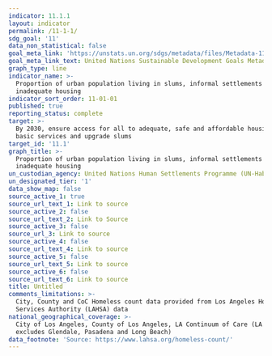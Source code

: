 ```yaml
---
indicator: 11.1.1
layout: indicator
permalink: /11-1-1/
sdg_goal: '11'
data_non_statistical: false
goal_meta_link: 'https://unstats.un.org/sdgs/metadata/files/Metadata-11-01-01.pdf'
goal_meta_link_text: United Nations Sustainable Development Goals Metadata (PDF 93.1 KB)
graph_type: line
indicator_name: >-
  Proportion of urban population living in slums, informal settlements or
  inadequate housing
indicator_sort_order: 11-01-01
published: true
reporting_status: complete
target: >-
  By 2030, ensure access for all to adequate, safe and affordable housing and
  basic services and upgrade slums
target_id: '11.1'
graph_title: >-
  Proportion of urban population living in slums, informal settlements or
  inadequate housing
un_custodian_agency: United Nations Human Settlements Programme (UN-Habitat)
un_designated_tier: '1'
data_show_map: false
source_active_1: true
source_url_text_1: Link to source
source_active_2: false
source_url_text_2: Link to Source
source_active_3: false
source_url_3: Link to source
source_active_4: false
source_url_text_4: Link to source
source_active_5: false
source_url_text_5: Link to source
source_active_6: false
source_url_text_6: Link to source
title: Untitled
comments_limitations: >-
  City, County and CoC Homeless count data provided from Los Angeles Homeless
  Services Authority (LAHSA) data
national_geographical_coverage: >-
  City of Los Angeles, County of Los Angeles, LA Continuum of Care (LA CoC
  excludes Glendale, Pasadena and Long Beach)
data_footnote: 'Source: https://www.lahsa.org/homeless-count/'
---
```

